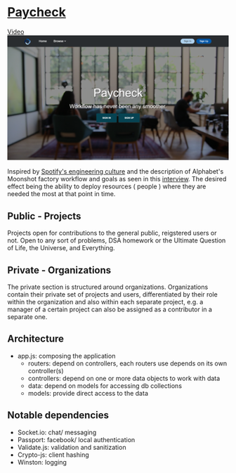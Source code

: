 # [Paycheck](https://paycheck-app.herokuapp.com/)

[Video]()
![alt text](./readme-imgs/paycheck-fullscreen.png "app screenshot")

Inspired by [Spotify's engineering culture](https://labs.spotify.com/2014/03/27/spotify-engineering-culture-part-1/)
and the description of Alphabet's Moonshot factory workflow and goals as seen in this [interview](http://www.wsj.com/video/astro-teller-on-moonshots-for-alphabet-x/CDC0A79C-CF6B-4FC8-9CF8-5C6A29C55551.html).
The desired effect being the ability to deploy resources ( people ) where they are needed the most at that point in time.

## Public - Projects
Projects open for contributions to the general public, reigstered users or not. Open to any sort of problems, DSA homework or the Ultimate Question of Life, the Universe, and Everything.

## Private - Organizations
The private section is structured around organizations. Organizations contain their private set of projects and users, differentiated by their role within the organization and also within each separate project, e.g. a manager of a certain project can also be assigned as a 
contributor in a separate one. 

## Architecture
- app.js: composing the application
  - routers: depend on controllers, each routers use depends on its own controller(s)
  - controllers: depend on one or more data objects to work with data
  - data: depend on models for accessing db collections
  - models: provide direct access to the data
  
## Notable dependencies
  - Socket.io: chat/ messaging 
  - Passport: facebook/ local authentication 
  - Validate.js: validation and sanitization
  - Crypto-js: client hashing  
  - Winston: logging
  

